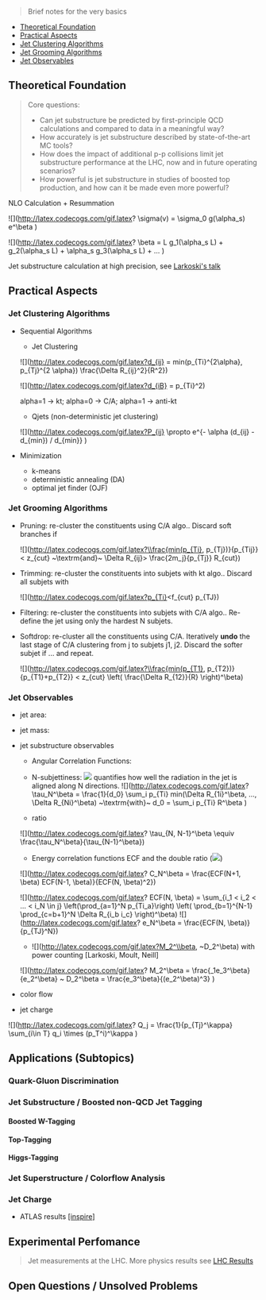 >Brief notes for the very basics

* [Theoretical Foundation](#theoretical-foundation)
* [Practical Aspects](#practical-aspects)
 * [Jet Clustering Algorithms](#jet-clustering-algorithms)
 * [Jet Grooming Algorithms](#jet-grooming-algorithms)
 * [Jet Observables](#jet-observables)


## Theoretical Foundation
>Core questions:
>* Can jet substructure be predicted by first-principle QCD calculations and compared to data in a meaningful way?
>* How accurately is jet substructure described by state-of-the-art MC tools?
>* How does the impact of additional p-p collisions limit jet substructure performance at the LHC, now and in future operating scenarios?
>* How powerful is jet substructure in studies of boosted top production, and how can it be made even more powerful?

NLO Calculation + Resummation 

![](http://latex.codecogs.com/gif.latex?
\\sigma(v) = \\sigma_0 g(\\alpha_s) e^\\beta
)

![](http://latex.codecogs.com/gif.latex?
\\beta = L g_1(\\alpha_s L) + g_2(\\alpha_s L) + \\alpha_s g_3(\\alpha_s L) + ...
)

Jet substructure calculation at high precision, see [Larkoski's talk](https://indico.cern.ch/event/439039/contributions/2194580/attachments/1310623/1961016/BOOST_2016_Larkoski.pdf)

## Practical Aspects

### Jet Clustering Algorithms
* Sequential Algorithms
  * Jet Clustering 

  ![](http://latex.codecogs.com/gif.latex?d_{ij} = min(p_{Ti}^{2\\alpha}, p_{Tj}^{2 \\alpha}) \\frac{\\Delta R_{ij}^2}{R^2})
  
  ![](http://latex.codecogs.com/gif.latex?d_{iB} = p_{Ti}^2)

  alpha=1 ->  kt; alpha=0 -> C/A; alpha=1 -> anti-kt

  * Qjets (non-deterministic jet clustering) 

  ![](http://latex.codecogs.com/gif.latex?P_{ij} \\propto e^{- \\alpha (d_{ij} - d_{min}) / d_{min}} )

* Minimization
  * k-means
  * deterministic annealing (DA)
  * optimal jet finder (OJF)
  
### Jet Grooming Algorithms
* Pruning: re-cluster the constituents using C/A algo.. Discard soft branches if
  
  ![](http://latex.codecogs.com/gif.latex?\\frac{min(p_{Ti}, p_{Tj})}{p_{Tij}} < z_{cut} ~\\textrm{and}~
  \\Delta R_{ij}> \\frac{2m_j}{p_{Tj}} R_{cut}) 
  
* Trimming: re-cluster the constituents into subjets with kt algo.. Discard all subjets with

  ![](http://latex.codecogs.com/gif.latex?p_{Ti}<f_{cut} p_{TJ})
  
* Filtering: re-cluster the constituents into subjets with C/A algo.. Re-define the jet using only the hardest N subjets.

* Softdrop: re-cluster all the constituents using C/A. Iteratively **undo** the last stage of C/A clustering from j to subjets j1, j2. Discard the softer subjet if ... and repeat.

  ![](http://latex.codecogs.com/gif.latex?\\frac{min(p_{T1}, p_{T2})}{p_{T1}+p_{T2}} < z_{cut}
\\left( \\frac{\\Delta R_{12}}{R} \\right)^\\beta)

### Jet Observables
* jet area:
* jet mass: 
* jet substructure observables
  * Angular Correlation Functions: 
  * N-subjettiness:  ![](http://latex.codecogs.com/gif.latex?\\tau_N^\\beta) quantifies how well the radiation in the jet is aligned along N directions.
   ![](http://latex.codecogs.com/gif.latex?
   \\tau_N^\\beta = \\frac{1}{d_0} \\sum_i p_{Ti} min(\\Delta R_{1i}^\\beta, ..., \\Delta R_{Ni}^\\beta)
   ~\\textrm{with}~ 
   d_0 = \\sum_i p_{Ti} R^\\beta
   )

  * ratio 
  
  ![](http://latex.codecogs.com/gif.latex? \\tau_{N, N-1}^\\beta \\equiv \\frac{\\tau_N^\\beta}{\\tau_{N-1}^\\beta})
  
  * Energy correlation functions ECF and the double ratio (![](http://latex.codecogs.com/gif.latex?C_N^\\beta))
  
  ![](http://latex.codecogs.com/gif.latex?
   C_N^\\beta = \\frac{ECF(N+1, \\beta) ECF(N-1, \\beta)}{ECF(N, \\beta)^2})
   
   ![](http://latex.codecogs.com/gif.latex?
   ECF(N, \\beta) = \\sum_{i_1 < i_2 < ... < i_N \\in j} \\left(\\prod_{a=1}^N p_{Ti_a}\\right)
   \\left( \\prod_{b=1}^{N-1} \\prod_{c=b+1}^N \\Delta R_{i_b i_c} \\right)^\\beta)
   ![](http://latex.codecogs.com/gif.latex?
   e_N^\\beta = \\frac{ECF(N, \\beta)}{p_{TJ}^N})
  
  *  ![](http://latex.codecogs.com/gif.latex?M_2^\\beta, ~D_2^\\beta) with power counting [Larkoski, Moult, Neill]
  
  ![](http://latex.codecogs.com/gif.latex?
  M_2^\\beta = \\frac{_1e_3^\\beta}{e_2^\\beta} ~ D_2^\\beta = \\frac{e_3^\\beta}{(e_2^\\beta)^3}
  )
* color flow
* jet charge

![](http://latex.codecogs.com/gif.latex?
Q_j = \\frac{1}{p_{Tj}^\\kappa} \\sum_{i\\in T} q_i \\times (p_T^i)^\\kappa
)

## Applications (Subtopics)
### Quark-Gluon Discrimination

### Jet Substructure / Boosted non-QCD Jet Tagging
#### Boosted W-Tagging

#### Top-Tagging

#### Higgs-Tagging

### Jet Superstructure / Colorflow Analysis

### Jet Charge
* ATLAS results [[inspire]](http://inspirehep.net/record/1313120) 

## Experimental Perfomance
>Jet measurements at the LHC. More physics results see [LHC Results](./lhc-results.md)

## Open Questions / Unsolved Problems
